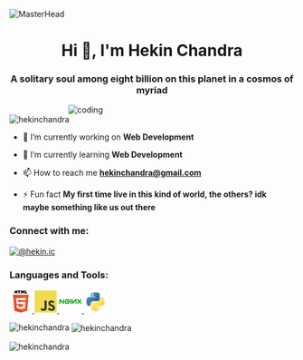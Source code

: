 ![MasterHead](https://wallpapercave.com/wp/wp4417941.jpg)
<h1 align="center">Hi 👋, I'm Hekin Chandra</h1>
<h3 align="center">A solitary soul among eight billion on this planet in a cosmos of myriad</h3>
<img align="right" alt="coding" width="400" src="https://static.wikia.nocookie.net/meme/images/1/1b/Maxwell-maxwell-spin-3019036473.gif/revision/latest?cb=20230319175625"

<p align="left"> <img src="https://komarev.com/ghpvc/?username=hekinchandra&label=Profile%20views&color=0e75b6&style=flat" alt="hekinchandra" /> </p>

- 🔭 I’m currently working on **Web Development**

- 🌱 I’m currently learning **Web Development**

- 📫 How to reach me **hekinchandra@gmail.com**

- ⚡ Fun fact **My first time live in this kind of world, the others? idk maybe something like us out there**

<h3 align="left">Connect with me:</h3>
<p align="left">
<a href="https://instagram.com/@hekin.ic" target="blank"><img align="center" src="https://raw.githubusercontent.com/rahuldkjain/github-profile-readme-generator/master/src/images/icons/Social/instagram.svg" alt="@hekin.ic" height="30" width="40" /></a>
</p>

<h3 align="left">Languages and Tools:</h3>
<p align="left"> <a href="https://www.w3.org/html/" target="_blank" rel="noreferrer"> <img src="https://raw.githubusercontent.com/devicons/devicon/master/icons/html5/html5-original-wordmark.svg" alt="html5" width="40" height="40"/> </a> <a href="https://developer.mozilla.org/en-US/docs/Web/JavaScript" target="_blank" rel="noreferrer"> <img src="https://raw.githubusercontent.com/devicons/devicon/master/icons/javascript/javascript-original.svg" alt="javascript" width="40" height="40"/> </a> <a href="https://www.nginx.com" target="_blank" rel="noreferrer"> <img src="https://raw.githubusercontent.com/devicons/devicon/master/icons/nginx/nginx-original.svg" alt="nginx" width="40" height="40"/> </a> <a href="https://www.python.org" target="_blank" rel="noreferrer"> <img src="https://raw.githubusercontent.com/devicons/devicon/master/icons/python/python-original.svg" alt="python" width="40" height="40"/> </a> </p>

<p><img align="left" src="https://github-readme-stats.vercel.app/api/top-langs?username=hekinchandra&show_icons=true&locale=en&layout=compact" alt="hekinchandra" /></p>

<p>&nbsp;<img align="center" src="https://github-readme-stats.vercel.app/api?username=hekinchandra&show_icons=true&locale=en" alt="hekinchandra" /></p>

<p><img align="center" src="https://github-readme-streak-stats.herokuapp.com/?user=hekinchandra&" alt="hekinchandra" /></p>
